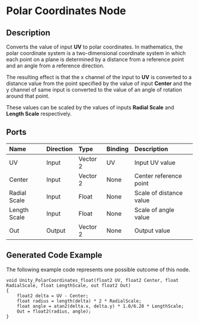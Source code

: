 # Polar Coordinates Node

## Description

Converts the value of input **UV** to polar coordinates. In mathematics, the polar coordinate system is a two-dimensional coordinate system in which each point on a plane is determined by a distance from a reference point and an angle from a reference direction.

The resulting effect is that the x channel of the input to **UV** is converted to a distance value from the point specified by the value of input **Center** and the y channel of same input is converted to the value of an angle of rotation around that point.

These values can be scaled by the values of inputs **Radial Scale** and **Length Scale** respectively.

## Ports

| Name        | Direction           | Type  | Binding | Description |
|:------------ |:-------------|:-----|:---|:---|
| UV      | Input | Vector 2 | UV | Input UV value |
| Center | Input      |    Vector 2 | None | Center reference point |
| Radial Scale | Input      |    Float | None | Scale of distance value |
| Length Scale | Input      |    Float | None | Scale of angle value |
| Out | Output      |    Vector 2 | None | Output value |

## Generated Code Example

The following example code represents one possible outcome of this node.

```
void Unity_PolarCoordinates_float(float2 UV, float2 Center, float RadialScale, float LengthScale, out float2 Out)
{
    float2 delta = UV - Center;
    float radius = length(delta) * 2 * RadialScale;
    float angle = atan2(delta.x, delta.y) * 1.0/6.28 * LengthScale;
    Out = float2(radius, angle);
}
```
